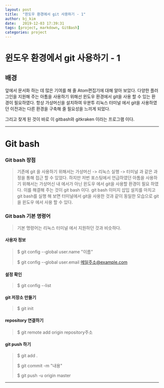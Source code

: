 ```yaml
---
layout: post
title:  "윈도우 환경에서 git 사용하기 - 1"
author: bj_kim
date:   2019-12-03 17:39:31
tags: [project, markdown, GitBash]
categories: project
---
```


# 윈도우 환경에서 git 사용하기 - 1

## 배경
앞에서 문서화 하는 데 많은 기여를 해 줄 Atom편집기에 대해 알아 보았다. 다양한 플러그인을 지원해 주는 아톰을 사용하기 위해선 윈도우 환경에서 git을 사용 할 수 있는 환경이 필요하였다. 항상 가상머신을 설치하여 우분투 리눅스 터미널 에서 git을 사용하였던 이전과는 다른 환경을 구축해 줄 필요성을 느끼게 되었다.

그리고 찾게 된 것이 바로 이 gitbash와 gitkraken 이라는 프로그램 이다.

--------------------------------------------

# Git bash
### Git bash 장점
> 기존에 git 을 사용하기 위해서는 가상머신 -> 리눅스 실행 -> 터미널 과 같은 과정을 통해 접근 할 수 있었다. 하지만 저번 포스팅에서 언급하였던 아톰을 사용하기 위해서는 가상머신 내 에서가 아닌 윈도우 에서 git을 사용할 환경이 필요 하였다. 이를 해결해 주는 것이 git bash 이다.
git bash 이미지 삽입
> 설치를 마치고 git bash를 실행 해 보면 터미널에서 git을 사용한 것과 같이 동일한 모습으로 git을 윈도우 에서 사용 할 수 있다.

### Git bash 기본 명령어
> 기본 명령어는 리눅스 터미널 에서 지원하던 것과 비슷하다.

#### 사용자 정보
>$ git config --global user.name "이름"
>
>$ git config --global user.email 메일주소@example.com

#### 설정 확인
>$ git config --list
#### git 저장소 만들기
>$ git init
#### repository 연결하기
>$ git remote add origin repository주소
#### git push 하기
>$ git add .
>
>$ git commit -m "내용"
>
>$ git push -u origin master

-----------------------
